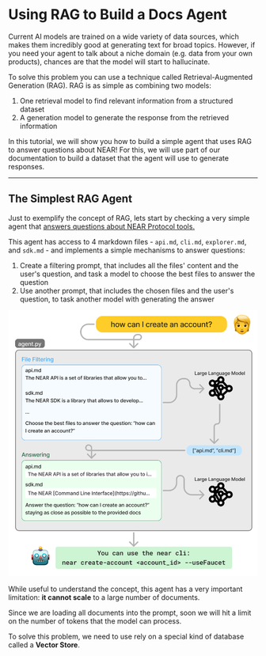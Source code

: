 # Using RAG to Build a Docs Agent

Current AI models are trained on a wide variety of data sources, which makes them incredibly good at generating text for broad topics. However, if you need your agent to talk about a niche domain (e.g. data from your own products), chances are that the model will start to hallucinate.

To solve this problem you can use a technique called Retrieval-Augmented Generation (RAG). RAG is as simple as combining two models:

1. One retrieval model to find relevant information from a structured dataset
2. A generation model to generate the response from the retrieved information

In this tutorial, we will show you how to build a simple agent that uses RAG to answer questions about NEAR! For this, we will use part of our documentation to build a dataset that the agent will use to generate responses.

---

## The Simplest RAG Agent

Just to exemplify the concept of RAG, lets start by checking a very simple agent that [answers questions about NEAR Protocol tools.](https://app.near.ai/agents/gagdiez.near/docs-simplest/latest/run)

This agent has access to 4 markdown files - `api.md`, `cli.md`, `explorer.md`, and `sdk.md` - and implements a simple mechanisms to answer questions:

1. Create a filtering prompt, that includes all the files' content and the user's question, and task a model to choose the best files to answer the question
2. Use another prompt, that includes the chosen files and the user's question, to task another model with generating the answer


![Simple RAG Agent](./rag-no-vector-store.png)

While useful to understand the concept, this agent has a very important limitation: **it cannot scale** to a large number of documents.

Since we are loading all documents into the prompt, soon we will hit a limit on the number of tokens that the model can process.

To solve this problem, we need to use rely on a special kind of database called a **Vector Store**.